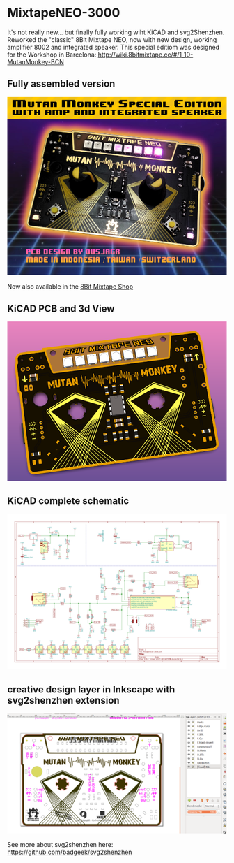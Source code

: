 # MixtapeNEO-3000
It's not really new... but finally fully working wiht KiCAD and svg2Shenzhen.
Reworked the "classic" 8Bit Mixtape NEO, now with new design, working amplifier 8002 and integrated speaker.
This special editiom was designed for the Workshop in Barcelona:
http://wiki.8bitmixtape.cc/#/1_10-MutanMonkey-BCN

## Fully assembled version

![](https://github.com/8BitMixtape/MutanMonkey_Mixtape3000/raw/master/photos/MutanMonkey_specialEdition.jpg)

Now also available in the [8Bit Mixtape Shop](http://shop.8bitmixtape.cc/product/mutan-monkey-limited-edition-8bit-mixtape-neo-premade/ "Go to Shop")

## KiCAD PCB and 3d View

![](https://github.com/8BitMixtape/MutanMonkey_Mixtape3000/raw/master/photos/3d_mixtape_MutanMonkey.png)

## KiCAD complete schematic

![](https://github.com/8BitMixtape/MutanMonkey_Mixtape3000/raw/master/photos/schematics_v32.jpg)


## creative design layer in Inkscape with svg2shenzhen extension

![](https://github.com/8BitMixtape/MutanMonkey_Mixtape3000/raw/master/photos/inkscape_layers.png)

See more about svg2shenzhen here: https://github.com/badgeek/svg2shenzhen
